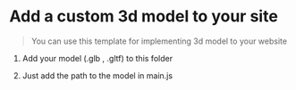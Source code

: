 # Add a custom 3d model to your site
>You can use this template for implementing 3d model to your website






1.  Add your model (.glb , .gltf) to this folder


2.  Just add the path to the model in main.js

